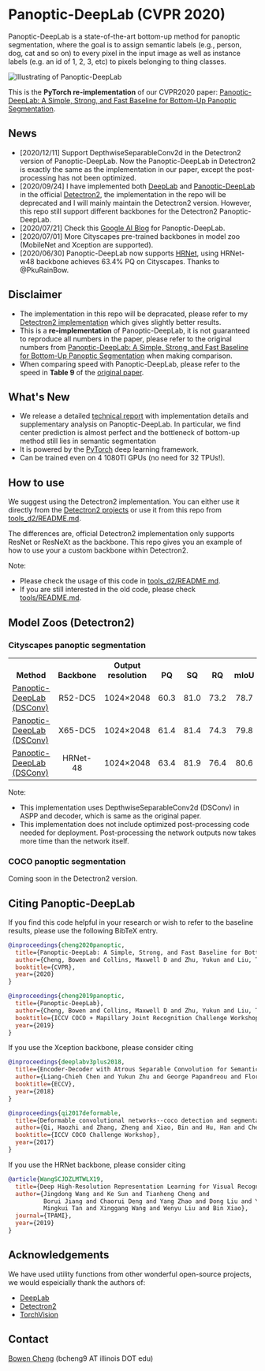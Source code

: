 # Panoptic-DeepLab (CVPR 2020)

Panoptic-DeepLab is a state-of-the-art bottom-up method for panoptic segmentation, 
where the goal is to assign semantic labels (e.g., person, dog, cat and so on) to 
every pixel in the input image as well as instance labels (e.g. an id of 1, 2, 3, 
etc) to pixels belonging to thing classes. 

![Illustrating of Panoptic-DeepLab](/docs/panoptic_deeplab.png)

This is the **PyTorch re-implementation** of our CVPR2020 paper: 
[Panoptic-DeepLab: A Simple, Strong, and Fast Baseline for Bottom-Up Panoptic Segmentation](https://arxiv.org/abs/1911.10194).

## News
* [2020/12/11] Support DepthwiseSeparableConv2d in the Detectron2 version of Panoptic-DeepLab. Now the Panoptic-DeepLab in Detectron2 is exactly the same as the implementation in our paper, except the post-processing has not been optimized.
* [2020/09/24] I have implemented both [DeepLab](https://github.com/facebookresearch/detectron2/tree/master/projects/DeepLab) and [Panoptic-DeepLab](https://github.com/facebookresearch/detectron2/tree/master/projects/Panoptic-DeepLab) in the official [Detectron2](https://github.com/facebookresearch/detectron2), the implementation in the repo will be deprecated and I will mainly maintain the Detectron2 version. However, this repo still support different backbones for the Detectron2 Panoptic-DeepLab.
* [2020/07/21] Check this [Google AI Blog](https://ai.googleblog.com/2020/07/improving-holistic-scene-understanding.html) for Panoptic-DeepLab.
* [2020/07/01] More Cityscapes pre-trained backbones in model zoo (MobileNet and Xception are supported).
* [2020/06/30] Panoptic-DeepLab now supports [HRNet](https://github.com/HRNet), using HRNet-w48 backbone achieves 63.4% PQ on Cityscapes. Thanks to @PkuRainBow.

## Disclaimer
* The implementation in this repo will be depracated, please refer to my [Detectron2 implementation](https://github.com/facebookresearch/detectron2/tree/master/projects/Panoptic-DeepLab) which gives slightly better results.
* This is a **re-implementation** of Panoptic-DeepLab, it is not guaranteed to reproduce all numbers in the paper, please refer to the
original numbers from [Panoptic-DeepLab: A Simple, Strong, and Fast Baseline for Bottom-Up Panoptic Segmentation](https://arxiv.org/abs/1911.10194)
when making comparison.
* When comparing speed with Panoptic-DeepLab, please refer to the speed in **Table 9** of the [original paper](https://arxiv.org/abs/1911.10194).

## What's New
* We release a detailed [technical report](/docs/tech_report.pdf) with implementation details 
and supplementary analysis on Panoptic-DeepLab. In particular, we find center prediction is almost perfect and the bottleneck of 
bottom-up method still lies in semantic segmentation
* It is powered by the [PyTorch](https://pytorch.org) deep learning framework.
* Can be trained even on 4 1080TI GPUs (no need for 32 TPUs!).

## How to use
We suggest using the Detectron2 implementation. You can either use it directly from the [Detectron2 projects](https://github.com/facebookresearch/detectron2/tree/master/projects/Panoptic-DeepLab) or use it from this repo from [tools_d2/README.md](/tools_d2/README.md).

The differences are, official Detectron2 implementation only supports ResNet or ResNeXt as the backbone. This repo gives you an example of how to use your a custom backbone within Detectron2.

Note:
* Please check the usage of this code in [tools_d2/README.md](/tools_d2/README.md).
* If you are still interested in the old code, please check [tools/README.md](/tools/README.md).

## Model Zoos (Detectron2)
### Cityscapes panoptic segmentation
<table><tbody>
<!-- START TABLE -->
<!-- TABLE HEADER -->
<th valign="bottom">Method</th>
<th valign="bottom">Backbone</th>
<th valign="bottom">Output<br/>resolution</th>
<th valign="bottom">PQ</th>
<th valign="bottom">SQ</th>
<th valign="bottom">RQ</th>
<th valign="bottom">mIoU</th>
<th valign="bottom">AP</th>
<th valign="bottom">download</th>
<!-- TABLE BODY -->
 <tr><td align="left"><a href="https://github.com/facebookresearch/detectron2/blob/master/projects/Panoptic-DeepLab/configs/Cityscapes-PanopticSegmentation/panoptic_deeplab_R_52_os16_mg124_poly_90k_bs32_crop_512_1024_dsconv.yaml">Panoptic-DeepLab (DSConv)</td>
<td align="center">R52-DC5</td>
<td align="center">1024&times;2048</td>
<td align="center"> 60.3 </td>
<td align="center"> 81.0 </td>
<td align="center"> 73.2 </td>
<td align="center"> 78.7 </td>
<td align="center"> 32.1 </td>
<td align="center"><a href="
">model</a></td>
</tr>
 <tr><td align="left"><a href="tools_d2/configs/Cityscapes-PanopticSegmentation/panoptic_deeplab_X_65_os16_mg124_poly_90k_bs32_crop_512_1024_dsconv.yaml">Panoptic-DeepLab (DSConv)</a></td>
<td align="center">X65-DC5</td>
<td align="center">1024&times;2048</td>
<td align="center"> 61.4 </td>
<td align="center"> 81.4 </td>
<td align="center"> 74.3 </td>
<td align="center"> 79.8 </td>
<td align="center"> 32.6 </td>
<td align="center"><a href="https://drive.google.com/file/d/1ZR3YxFEdwF498NWq9ENFCEsTIiOjvMbp/view?usp=sharing
">model</a></td>
</tr>
 <tr><td align="left"><a href="tools_d2/configs/Cityscapes-PanopticSegmentation/panoptic_deeplab_H_48_os16_mg124_poly_90k_bs32_crop_512_1024_dsconv.yaml">Panoptic-DeepLab (DSConv)</a></td>
<td align="center">HRNet-48</td>
<td align="center">1024&times;2048</td>
<td align="center"> 63.4 </td>
<td align="center"> 81.9 </td>
<td align="center"> 76.4 </td>
<td align="center"> 80.6 </td>
<td align="center"> 36.2 </td>
<td align="center"><a href="https://drive.google.com/file/d/1t1WB5GUtiwaL0UHngthX7_kWt0rBRNcO/view?usp=sharing
">model</a></td>
</tr>
</tbody></table>

Note:
- This implementation uses DepthwiseSeparableConv2d (DSConv) in ASPP and decoder, which is same as the original paper.
- This implementation does not include optimized post-processing code needed for deployment. Post-processing the network
  outputs now takes more time than the network itself.

### COCO panoptic segmentation
Coming soon in the Detectron2 version.

## Citing Panoptic-DeepLab

If you find this code helpful in your research or wish to refer to the baseline results, please use the following BibTeX entry.

```BibTeX
@inproceedings{cheng2020panoptic,
  title={Panoptic-DeepLab: A Simple, Strong, and Fast Baseline for Bottom-Up Panoptic Segmentation},
  author={Cheng, Bowen and Collins, Maxwell D and Zhu, Yukun and Liu, Ting and Huang, Thomas S and Adam, Hartwig and Chen, Liang-Chieh},
  booktitle={CVPR},
  year={2020}
}

@inproceedings{cheng2019panoptic,
  title={Panoptic-DeepLab},
  author={Cheng, Bowen and Collins, Maxwell D and Zhu, Yukun and Liu, Ting and Huang, Thomas S and Adam, Hartwig and Chen, Liang-Chieh},
  booktitle={ICCV COCO + Mapillary Joint Recognition Challenge Workshop},
  year={2019}
}
```

If you use the Xception backbone, please consider citing
```BibTeX
@inproceedings{deeplabv3plus2018,
  title={Encoder-Decoder with Atrous Separable Convolution for Semantic Image Segmentation},
  author={Liang-Chieh Chen and Yukun Zhu and George Papandreou and Florian Schroff and Hartwig Adam},
  booktitle={ECCV},
  year={2018}
}

@inproceedings{qi2017deformable,
  title={Deformable convolutional networks--coco detection and segmentation challenge 2017 entry},
  author={Qi, Haozhi and Zhang, Zheng and Xiao, Bin and Hu, Han and Cheng, Bowen and Wei, Yichen and Dai, Jifeng},
  booktitle={ICCV COCO Challenge Workshop},
  year={2017}
}
```

If you use the HRNet backbone, please consider citing
```BibTeX
@article{WangSCJDZLMTWLX19,
  title={Deep High-Resolution Representation Learning for Visual Recognition},
  author={Jingdong Wang and Ke Sun and Tianheng Cheng and 
          Borui Jiang and Chaorui Deng and Yang Zhao and Dong Liu and Yadong Mu and 
          Mingkui Tan and Xinggang Wang and Wenyu Liu and Bin Xiao},
  journal={TPAMI},
  year={2019}
}
```

## Acknowledgements
We have used utility functions from other wonderful open-source projects, we would espeicially thank the authors of:
- [DeepLab](https://github.com/tensorflow/models/tree/master/research/deeplab)
- [Detectron2](https://github.com/facebookresearch/detectron2)
- [TorchVision](https://github.com/pytorch/vision)

## Contact
[Bowen Cheng](https://bowenc0221.github.io/) (bcheng9 AT illinois DOT edu)

